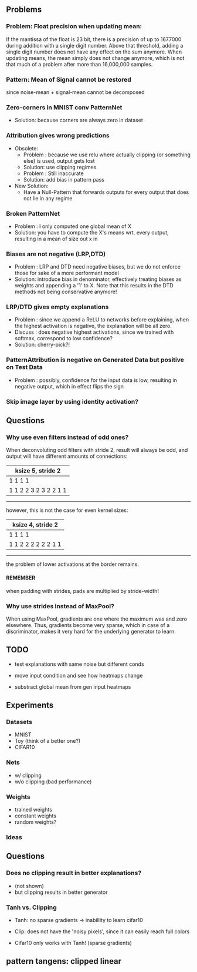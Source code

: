 ## Problems
### Problem: Float precision when updating mean:
If the mantissa of the float is 23 bit, there is a precision of up to 1677000 during addition with a single digit number.
Above that threshold, adding a single digit number does not have any effect on the sum anymore.
When updating means, the mean simply does not change anymore, which is not that much of a problem after more than 16,000,000 samples.

### Pattern: Mean of Signal cannot be restored
since noise-mean + signal-mean cannot be decomposed

### Zero-corners in MNIST conv PatternNet
 - Solution: because corners are always zero in dataset

### Attribution gives wrong predictions
- Obsolete:
    - Problem : because we use relu where actually clipping (or something else) is used, output gets lost
    - Solution: use clipping regimes
    - Problem : Still inaccurate
    - Solution: add bias in pattern pass
- New Solution:
    - Have a Null-Pattern that forwards outputs for every output that does not lie in any regime


### Broken PatternNet
- Problem : I only computed one global mean of X
- Solution: you have to compute the X's means wrt. every output, resulting in a mean of size out x in

### Biases are not negative (LRP,DTD)
- Problem : LRP and DTD need negative biases, but we do not enforce those for sake of a more performant model
- Solution: introduce bias in denominator, effectively treating biases as weights and appending a '1' to X. Note that this results in the DTD methods not being conservative anymore!

### LRP/DTD gives empty explanations
- Problem : since we append a ReLU to networks before explaining, when the highest activation is negative, the explanation will be all zero.
- Discuss : does negative highest activations, since we trained with softmax, correspond to low confidence?
- Solution: cherry-pick?!

### PatternAttribution is negative on Generated Data but positive on Test Data
- Problem : possibly, confidence for the input data is low, resulting in negative output, which in effect flips the sign

### Skip image layer by using identity activation?

## Questions

### Why use even filters instead of odd ones?
When deconvoluting odd filters with stride 2, result will always be odd, and output will have different amounts of connections:

|  ksize 5, stride 2  |
|---------------------|
|    1   1   1   1    |
|1 1 2 2 3 2 3 2 2 1 1|
-----------------------

however, this is not the case for even kernel sizes:

| ksize 4, stride 2 |
|-------------------|
|   1   1   1   1   |
|1 1 2 2 2 2 2 2 1 1|
---------------------

the problem of lower activations at the border remains.

#### REMEMBER
when padding with strides, pads are multiplied by stride-width!

### Why use strides instead of MaxPool?
When using MaxPool, gradients are one where the maximum was and zero elsewhere.
Thus, gradients become very sparse, which in case of a discriminator, makes it very hard for the underlying generator to learn.

## TODO
- test explanations with same noise but different conds
- move input condition and see how heatmaps change

- substract global mean from gen input heatmaps
## Experiments

### Datasets
- MNIST
- Toy  (think of a better one?)
- CIFAR10

### Nets
- w/ clipping
- w/o clipping (bad performance)

### Weights
- trained weights
- constant weights
- random weights?

### Ideas

## Questions

### Does no clipping result in better explanations?
- (not shown)
- but clipping results in better generator

### Tanh vs. Clipping
- Tanh: no sparse gradients -> inabillity to learn cifar10
- Clip: does not have the 'noisy pixels', since it can easily reach full colors

- Cifar10 only works with Tanh! (sparse gradients)


## pattern tangens: clipped linear
